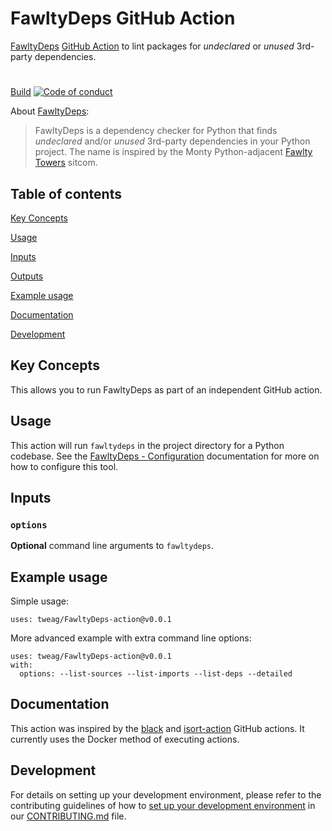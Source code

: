 # FawltyDeps GitHub Action

[FawltyDeps](https://github.com/tweag/FawltyDeps) [GitHub Action](https://docs.github.com/en/actions) to lint packages for _undeclared_ or _unused_ 3rd-party dependencies.

# 
[Build](https://img.shields.io/github/actions/workflow/status/tweag/fawltydeps-action/ci.yaml) [![Code of conduct](https://img.shields.io/badge/Contributor%20Covenant-2.1-4baaaa.svg)](CODE_OF_CONDUCT.md)

About [FawltyDeps](https://github.com/tweag/FawltyDeps):
> FawltyDeps is a dependency checker for Python that finds _undeclared_ and/or
> _unused_ 3rd-party dependencies in your Python project.
> The name is inspired by the Monty Python-adjacent
> [Fawlty Towers](https://en.wikipedia.org/wiki/Fawlty_Towers) sitcom.

## Table of contents

[Key Concepts](#key-concepts)

[Usage](#usage)

[Inputs](#inputs)

[Outputs](#outputs)

[Example usage](#example%20usage)

[Documentation](#documentation)

[Development](#development)

## Key Concepts

This allows you to run FawltyDeps as part of an independent GitHub action.

## Usage

This action will run `fawltydeps` in the project directory for a Python codebase. See the [FawltyDeps - Configuration](https://github.com/tweag/FawltyDeps?tab=readme-ov-file#configuration) documentation for more on how to configure this tool.

## Inputs

### `options`

**Optional** command line arguments to `fawltydeps`.

## Example usage

Simple usage:

    uses: tweag/FawltyDeps-action@v0.0.1

More advanced example with extra command line options:

    uses: tweag/FawltyDeps-action@v0.0.1
    with:
      options: --list-sources --list-imports --list-deps --detailed

## Documentation

This action was inspired by the [black]() and [isort-action]() GitHub actions. It currently uses the Docker method of executing actions.

## Development

For details on setting up your development environment, please refer to the
contributing guidelines of how to [set up your development environment](./CONTRIBUTING.md#set-up-your-development-environment)
in our [CONTRIBUTING.md](CONTRIBUTING.md) file.

